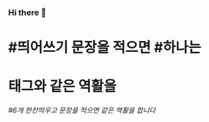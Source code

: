 ### Hi there 👋

# #띄어쓰기 문장을 적으면 #하나는 <h1>태그와 같은 역활을
###### #6개 한칸띄우고 문장을 적으면 같은 역활을 합니다

<!--
**Nogel7/Nogel7** is a ✨ _special_ ✨ repository because its `README.md` (this file) appears on your GitHub profile.

Here are some ideas to get you started:

- 🔭 I’m currently working on ...
- 🌱 I’m currently learning ...
- 👯 I’m looking to collaborate on ...
- 🤔 I’m looking for help with ...
- 💬 Ask me about ...
- 📫 How to reach me: ...
- 😄 Pronouns: ...
- ⚡ Fun fact: ...
-->

